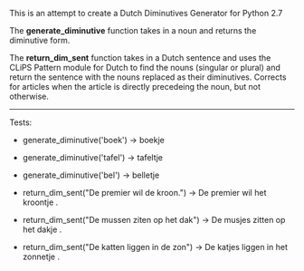 This is an attempt to create a Dutch Diminutives Generator for Python 2.7

The **generate_diminutive** function takes in a noun and returns the diminutive form. 

The __return_dim_sent__ function takes in a Dutch sentence and uses the CLiPS Pattern module for Dutch to find the 
nouns (singular or plural) and return the sentence with the nouns replaced as their diminutives. 
Corrects for articles when the article is directly precedeing the noun, but not otherwise. 

***

Tests: 
+ generate_diminutive('boek') -> boekje
+ generate_diminutive('tafel') -> tafeltje
+ generate_diminutive('bel') -> belletje

+ return_dim_sent("De premier wil de kroon.") -> De premier wil het kroontje .
+ return_dim_sent("De mussen ziten op het dak") -> De musjes zitten op het dakje .
+ return_dim_sent("De katten liggen in de zon") -> De katjes liggen in het zonnetje .